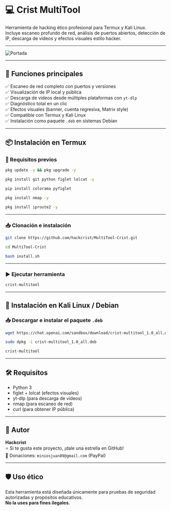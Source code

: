 # 💻 Crist MultiTool

Herramienta de hacking ético profesional para Termux y Kali Linux.  
Incluye escaneo profundo de red, análisis de puertos abiertos, detección de IP, descarga de videos y efectos visuales estilo hacker.

---

![Portada](https://raw.githubusercontent.com/hackcrist/MultiTool-Crist/main/portada.png)

---

## 🚀 Funciones principales

✅ Escaneo de red completo con puertos y versiones  
✅ Visualización de IP local y pública  
✅ Descarga de videos desde múltiples plataformas con `yt-dlp`  
✅ Diagnóstico total en un clic  
✅ Efectos visuales (banner, cuenta regresiva, Matrix style)  
✅ Compatible con Termux y Kali Linux  
✅ Instalación como paquete `.deb` en sistemas Debian

---

## 📦 Instalación en Termux

### 🔧 Requisitos previos

```bash
pkg update -y && pkg upgrade -y
```

```bash
pkg install git python figlet lolcat -y
```

```bash
pip install colorama pyfiglet
```

```bash
pkg install nmap -y
```

```bash
pkg install iproute2 -y
```

---

### 📥 Clonación e instalación

```bash
git clone https://github.com/hackcrist/MultiTool-Crist.git
```

```bash
cd MultiTool-Crist
```

```bash
bash install.sh
```

---

### ▶️ Ejecutar herramienta

```bash
crist-multitool
```

---

## 🐧 Instalación en Kali Linux / Debian

### 📥 Descargar e instalar el paquete `.deb`

```bash
wget https://chat.openai.com/sandbox/download/crist-multitool_1.0_all.deb
```

```bash
sudo dpkg -i crist-multitool_1.0_all.deb
```

```bash
crist-multitool
```

---

## 🛠️ Requisitos

- Python 3  
- figlet + lolcat (efectos visuales)  
- yt-dlp (para descarga de videos)  
- nmap (para escaneo de red)  
- curl (para obtener IP pública)

---

## 🧠 Autor

**Hackcrist**  
⭐ Si te gusta este proyecto, ¡dale una estrella en GitHub!  
💸 Donaciones: `miniosjuan89@gmail.com` (PayPal)

---

## 🛡️ Uso ético

Esta herramienta está diseñada únicamente para pruebas de seguridad autorizadas y propósitos educativos.  
**No la uses para fines ilegales.**
